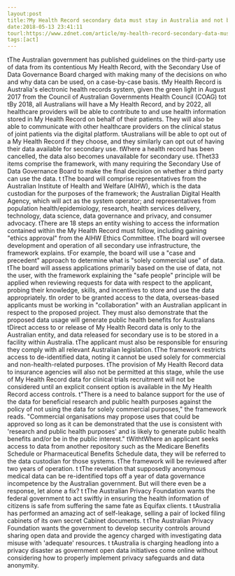```yaml
---
layout:post
title:?My Health Record secondary data must stay in Australia and not be used for 'solely commercial' reasons
date:2018-05-13 23:41:11
tourl:https://www.zdnet.com/article/my-health-record-secondary-data-must-stay-in-australia-and-not-be-used-for-solely-commercial-reasons/
tags:[act]
---
```

 tThe Australian government has published guidelines on the third-party use of data from its contentious My Health Record, with the Secondary Use of Data Governance Board charged with making many of the decisions on who and why data can be used, on a case-by-case basis. tMy Health Record is Australia's electronic health records system, given the green light in August 2017 from the Council of Australian Governments Health Council (COAG) tot tBy 2018, all Australians will have a My Health Record, and by 2022, all healthcare providers will be able to contribute to and use health information stored in My Health Record on behalf of their patients. They will also be able to communicate with other healthcare providers on the clinical status of joint patients via the digital platform. tAustralians will be able to opt out of a My Health Record if they choose, and they similarly can opt out of having their data available for secondary use. tWhere a health record has been cancelled, the data also becomes unavailable for secondary use. tThet33 items comprise the framework, with many requiring the Secondary Use of Data Governance Board to make the final decision on whether a third party can use the data. t tThe board will comprise representatives from the Australian Institute of Health and Welfare (AIHW), which is the data custodian for the purposes of the framework; the Australian Digital Health Agency, which will act as the system operator; and representatives from population health/epidemiology, research, health services delivery, technology, data science, data governance and privacy, and consumer advocacy. tThere are 18 steps an entity wishing to access the information contained within the My Health Record must follow, including gaining "ethics approval" from the AIHW Ethics Committee. tThe board will oversee development and operation of all secondary use infrastructure, the framework explains. tFor example, the board will use a "case and precedent" approach to determine what is "solely commercial use" of data. tThe board will assess applications primarily based on the use of data, not the user, with the framework explaining the "safe people" principle will be applied when reviewing requests for data with respect to the applicant, probing their knowledge, skills, and incentives to store and use the data appropriately. tIn order to be granted access to the data, overseas-based applicants must be working in "collaboration" with an Australian applicant in respect to the proposed project. They must also demonstrate that the proposed data usage will generate public health benefits for Australians tDirect access to or release of My Health Record data is only to the Australian entity, and data released for secondary use is to be stored in a facility within Australia. tThe applicant must also be responsible for ensuring they comply with all relevant Australian legislation. tThe framework restricts access to de-identified data, noting it cannot be used solely for commercial and non-health-related purposes. tThe provision of My Health Record data to insurance agencies will also not be permitted at this stage, while the use of My Health Record data for clinical trials recruitment will not be considered until an explicit consent option is available in the My Health Record access controls. t"There is a need to balance support for the use of the data for beneficial research and public health purposes against the policy of not using the data for solely commercial purposes," the framework reads. "Commercial organisations may propose uses that could be approved so long as it can be demonstrated that the use is consistent with 'research and public health purposes' and is likely to generate public health benefits and/or be in the public interest." tWithtWhere an applicant seeks access to data from another repository such as the Medicare Benefits Schedule or Pharmaceutical Benefits Schedule data, they will be referred to the data custodian for those systems. tThe framework will be reviewed after two years of operation. t tThe revelation that supposedly anonymous medical data can be re-identified tops off a year of data governance incompetence by the Australian government. But will there even be a response, let alone a fix? t tThe Australian Privacy Foundation wants the federal government to act swiftly in ensuring the health information of citizens is safe from suffering the same fate as Equifax clients. t tAustralia has performed an amazing act of self-leakage, selling a pair of locked filing cabinets of its own secret Cabinet documents. t tThe Australian Privacy Foundation wants the government to develop security controls around sharing open data and provide the agency charged with investigating data misuse with 'adequate' resources. t tAustralia is charging headlong into a privacy disaster as government open data initiatives come online without considering how to properly implement privacy safeguards and data anonymity.